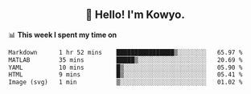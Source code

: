 <h2 align="center">👋 Hello! I'm Kowyo.</h2>

📊 **This week I spent my time on**
<!--START_SECTION:waka-->

```txt
Markdown      1 hr 52 mins    ████████████████▒░░░░░░░░   65.97 %
MATLAB        35 mins         █████▒░░░░░░░░░░░░░░░░░░░   20.69 %
YAML          10 mins         █▒░░░░░░░░░░░░░░░░░░░░░░░   05.90 %
HTML          9 mins          █▒░░░░░░░░░░░░░░░░░░░░░░░   05.41 %
Image (svg)   1 min           ▒░░░░░░░░░░░░░░░░░░░░░░░░   01.02 %
```

<!--END_SECTION:waka-->
